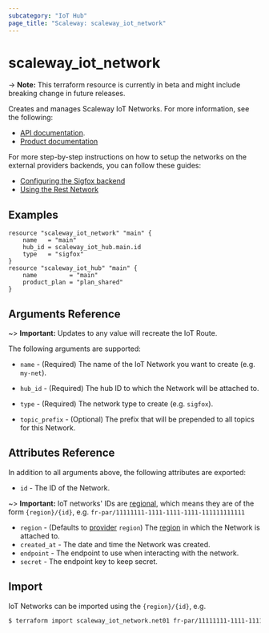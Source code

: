 ```yaml
---
subcategory: "IoT Hub"
page_title: "Scaleway: scaleway_iot_network"
---
```


# scaleway_iot_network

-> **Note:** This terraform resource is currently in beta and might include breaking change in future releases.

Creates and manages Scaleway IoT Networks. For more information, see the following:

- [API documentation](https://developers.scaleway.com/en/products/iot/api).
- [Product documentation](https://www.scaleway.com/en/docs/scaleway-iothub-networks/)

For more step-by-step instructions on how to setup the networks on the external providers backends, you can follow these guides:

- [Configuring the Sigfox backend](https://www.scaleway.com/en/docs/scaleway-iothub-networks/#-Configuring-the-Sigfox-backend)
- [Using the Rest Network](https://www.scaleway.com/en/docs/scaleway-iothub-networks/#-Using-the-Rest-Network)

## Examples

```hcl
resource "scaleway_iot_network" "main" {
	name   = "main"
	hub_id = scaleway_iot_hub.main.id
	type   = "sigfox"
}
resource "scaleway_iot_hub" "main" {
	name         = "main"
	product_plan = "plan_shared"
}
```

## Arguments Reference

~> **Important:** Updates to any value will recreate the IoT Route.

The following arguments are supported:

- `name` - (Required) The name of the IoT Network you want to create (e.g. `my-net`).

- `hub_id` - (Required) The hub ID to which the Network will be attached to.

- `type` - (Required) The network type to create (e.g. `sigfox`).

- `topic_prefix` - (Optional) The prefix that will be prepended to all topics for this Network.

## Attributes Reference

In addition to all arguments above, the following attributes are exported:

- `id` - The ID of the Network.

~> **Important:** IoT networks' IDs are [regional](../guides/regions_and_zones.md#resource-ids), which means they are of the form `{region}/{id}`, e.g. `fr-par/11111111-1111-1111-1111-111111111111`

- `region` - (Defaults to [provider](../index.md#region) `region`) The [region](../guides/regions_and_zones.md#regions) in which the Network is attached to.
- `created_at` - The date and time the Network was created.
- `endpoint` - The endpoint to use when interacting with the network.
- `secret` - The endpoint key to keep secret.

## Import

IoT Networks can be imported using the `{region}/{id}`, e.g.

```bash
$ terraform import scaleway_iot_network.net01 fr-par/11111111-1111-1111-1111-111111111111
```

